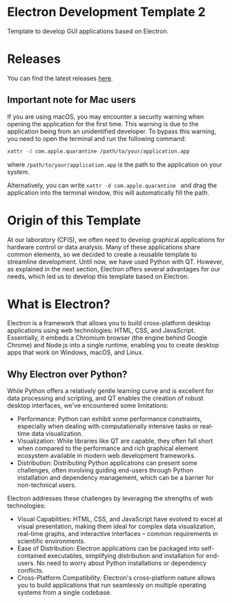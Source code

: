 # Electron Development Template 2

Template to develop GUI applications based on Electron.

# Releases

You can find the latest releases [here](https://github.com/CFIS-UFRO/electron-development-template/releases).

## Important note for Mac users

If you are using macOS, you may encounter a security warning when opening the application for the first time. This warning is due to the application being from an unidentified developer. To bypass this warning, you need to open the terminal and run the following command:

```bash
xattr -d com.apple.quarantine /path/to/your/application.app
```

where `/path/to/your/application.app` is the path to the application on your system.

Alternatively, you can  write `xattr -d com.apple.quarantine ` and drag the application into the terminal window, this will automatically fill the path.

# Origin of this Template

At our laboratory (CFIS), we often need to develop graphical applications for hardware control or data analysis. Many of these applications share common elements, so we decided to create a reusable template to streamline development. Until now, we have used Python with QT. However, as explained in the next section, Electron offers several advantages for our needs, which led us to develop this template based on Electron.

# What is Electron?

Electron is a framework that allows you to build cross-platform desktop applications using web technologies: HTML, CSS, and JavaScript. Essentially, it embeds a Chromium browser (the engine behind Google Chrome) and Node.js into a single runtime, enabling you to create desktop apps that work on Windows, macOS, and Linux.

## Why Electron over Python?

While Python offers a relatively gentle learning curve and is excellent for data processing and scripting, and QT enables the creation of robust desktop interfaces, we've encountered some limitations:

* Performance: Python can exhibit some performance constraints, especially when dealing with computationally intensive tasks or real-time data visualization.
* Visualization: While libraries like QT are capable, they often fall short when compared to the performance and rich graphical element ecosystem available in modern web development frameworks.
* Distribution: Distributing Python applications can present some challenges, often involving guiding end-users through Python installation and dependency management, which can be a barrier for non-technical users.

Electron addresses these challenges by leveraging the strengths of web technologies:

* Visual Capabilities: HTML, CSS, and JavaScript have evolved to excel at visual presentation, making them ideal for complex data visualization, real-time graphs, and interactive interfaces – common requirements in scientific environments.
* Ease of Distribution: Electron applications can be packaged into self-contained executables, simplifying distribution and installation for end-users. No need to worry about Python installations or dependency conflicts.
* Cross-Platform Compatibility: Electron's cross-platform nature allows you to build applications that run seamlessly on multiple operating systems from a single codebase.